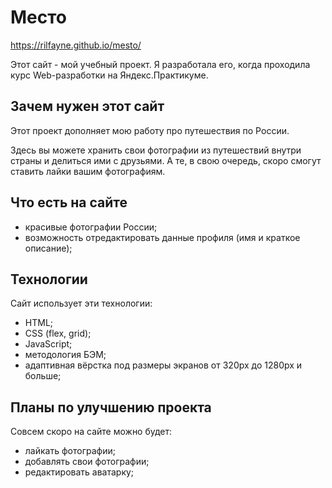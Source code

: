 # Место

https://rilfayne.github.io/mesto/

Этот сайт - мой учебный проект. Я разработала его, когда проходила курс Web-разработки на Яндекс.Практикуме.

## Зачем нужен этот сайт

Этот проект дополняет мою работу про путешествия по России.

Здесь вы можете хранить свои фотографии из путешествий внутри страны и делиться ими с друзьями.
А те, в свою очередь, скоро смогут ставить лайки вашим фотографиям.

## Что есть на сайте

- красивые фотографии России;
- возможность отредактировать данные профиля (имя и краткое описание);

## Технологии

Сайт использует эти технологии:

- HTML;
- CSS (flex, grid);
- JavaScript;
- методология БЭМ;
- адаптивная вёрстка под размеры экранов от 320px до 1280px и больше;

## Планы по улучшению проекта

Совсем скоро на сайте можно будет:

- лайкать фотографии;
- добавлять свои фотографии;
- редактировать аватарку;
